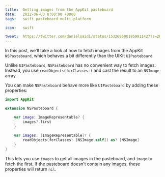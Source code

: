 ```yaml
---
title:  Getting images from the AppKit pasteboard
date:   2022-06-03 8:00:00 +0000
tags:   swift pasteboard multi-platform

icon:   swift

tweet:  https://twitter.com/danielsaidi/status/1532695001959911427?s=20&t=oawr9-x9iAsexoKgphA6OA
---
```


In this post, we'll take a look at how to fetch images from the AppKit `NSPasteboard`, which behaves a bit differently than the UIKit `UIPasteboard`.

Unlike `UIPasteboard`, `NSPasteboard` has no convenient way to fetch images. Instead, you use `readObjects(forClasses:)` and cast the result to an `NSImage` array. 

You can make `NSPasteboard` behave more like `UIPasteboard` by adding these properties:

```swift
import AppKit

extension NSPasteboard {

    var image: ImageRepresentable? {
        images?.first
    }
    
    var images: [ImageRepresentable]? {
        readObjects(forClasses: [NSImage.self]) as? [NSImage]
    }
}
```

This lets you use `images` to get all images in the pasteboard, and `image` to fetch the first. If the pasteboard doesn't contain any images, these properties will return `nil`.
